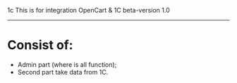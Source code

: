 1c
This is for integration OpenCart & 1C beta-version 1.0

<hr>
<h1>Consist of:</h1>
<ul>
<li>Admin part (where is all function);</li>
<li>Second part take data from 1C.</li>
</ul>
